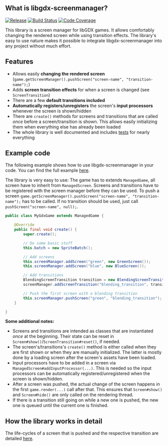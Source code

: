 ## What is libgdx-screenmanager?

[![Release](https://jitpack.io/v/crykn/libgdx-screenmanager.svg)](https://jitpack.io/#crykn/libgdx-screenmanager) [![Build Status](https://travis-ci.com/crykn/libgdx-screenmanager.svg?branch=master)](https://travis-ci.com/crykn/libgdx-screenmanager) [![Code Coverage](https://codecov.io/gh/crykn/libgdx-screenmanager/branch/master/graph/badge.svg)](https://codecov.io/gh/crykn/libgdx-screenmanager)

This library is a screen manager for libGDX games. It allows comfortably changing the rendered screen while using transition effects. The library's easy to use nature makes it possible to integrate libgdx-screenmanager into any project without much effort.

## Features

* Allows easily **changing the rendered screen** (`game.getScreenManager().pushScreen("screen-name", "transition-name");`)
* Adds **screen transition effects** for when a screen is changed (see `ScreenTransition`)
* There are a few **default transitions included**
* **Automatically registers/unregisters** the screen's **input processors** whenever the screen is shown/hidden
* There are `create()` methods for screens and transitions that are called _once_ before a screen/transition is shown. This allows easily initializing them when everything else has already been loaded
* The whole library is well documented and includes [tests](https://github.com/crykn/libgdx-screenmanager/tree/master/src/test/java) for nearly everything

## Example code

The following example shows how to use libgdx-screenmanager in your code. You can find the full example [here](https://github.com/crykn/libgdx-screenmanager/tree/master/example). 

The library is very easy to use: The game has to extends `ManagedGame`, all screen have to inherit from `ManagedScreen`. Screens and transitions have to be registered with the screen manager before they can be used. To push a screen `game.getScreenManager().pushScreen("screen-name", "transition-name");` has to be called. If no transition should be used, just call `pushScreen("screen-name", null);`.

```java
public class MyGdxGame extends ManagedGame {

	@Override
	public final void create() {
		super.create();

		// Do some basic stuff
		this.batch = new SpriteBatch();

		// Add screens
		this.screenManager.addScreen("green", new GreenScreen());
		this.screenManager.addScreen("blue", new BlueScreen());

		// Add transitions
		BlendingScreenTransition transition = new BlendingScreenTransition(batch);
		screenManager.addScreenTransition("blending_transition", transition);

		// Push the first screen with a blending transition
		this.screenManager.pushScreen("green", "blending_transition");
	}

}
```

**Some additional notes:**

* Screens and transitions are intended as classes that are instantiated _once_ at the beginning. Their state can be reset in `Screen#show()`/`ScreenTransition#reset()`, if needed.
* The screen's/transitions's `create()` method is either called when they are first shown or when they are manually initialized. The latter is mostly done by a loading screen after the screen's assets have been loaded.
* Input processors have to be added in a screen via `ManagedScreen#addInputProcessor(...)`. This is needed so the input processors can be automatically registered/unregistered when the screen is shown/hidden.
* After a screen was pushed, the actual change of the screen happens in the first `game.render(...)` call after that. This ensures that `Screen#show()` and `Screen#hide()` are only called on the rendering thread.
* If there is a transition still going on while a new one is pushed, the new one is queued until the current one is finished. 


## How the library works in detail

The life-cycles of a screen that is pushed and the respective transition are detailed [here](https://github.com/crykn/libgdx-screenmanager/wiki/A-screen's-lifecycle).